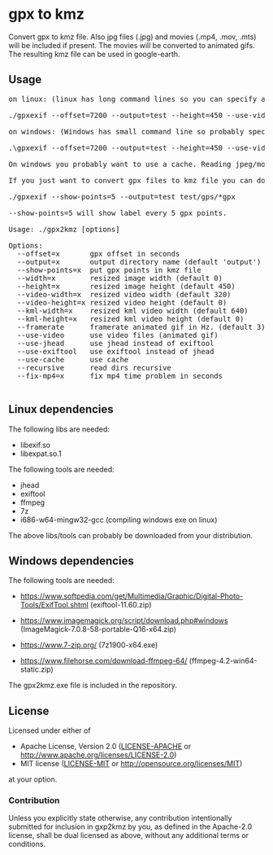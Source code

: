 gpx to kmz
==========

Convert gpx to kmz file. Also jpg files (.jpg) and movies (.mp4, .mov, .mts) will be included if present. The movies will be converted to animated gifs. The resulting kmz file can be used in google-earth.

## Usage

<pre>
on linux: (linux has long command lines so you can specify all files. Directories work also): <br>
./gpxexif --offset=7200 --output=test --height=450 --use-video test/gps/*gpx test/jpg/*.jpg test/video/*.mp4

on windows: (Windows has small command line so probably specify directories. You can also use files): <br>
.\gpxexif --offset=7200 --output=test --height=450 --use-video --use-cache test/gps test/jpg test/video <br>
On windows you probably want to use a cache. Reading jpeg/movie headers is slow because we have to execute jhead/exiftool on every file. On linux this is very fast because we use libexif.so.

If you just want to convert gpx files to kmz file you can do: <br>
./gpxexif --show-points=5 --output=test test/gps/*gpx <br>
--show-points=5 will show label every 5 gpx points.

Usage: ./gpx2kmz [options] <gpx files> <jpg files> <movie files>

Options:
  --offset=x       gpx offset in seconds
  --output=x       output directory name (default 'output')
  --show-points=x  put gpx points in kmz file
  --width=x        resized image width (default 0)
  --height=x       resized image height (default 450)
  --video-width=x  resized video width (default 320)
  --video-height=x resized video height (default 0)
  --kml-width=x    resized kml video width (default 640)
  --kml-height=x   resized kml video height (default 0)
  --framerate      framerate animated gif in Hz. (default 3)
  --use-video      use video files (animated gif)
  --use-jhead      use jhead instead of exiftool
  --use-exiftool   use exiftool instead of jhead
  --use-cache      use cache
  --recursive      read dirs recursive
  --fix-mp4=x      fix mp4 time problem in seconds

</pre>

## Linux dependencies

The following libs are needed:

 * libexif.so
 * libexpat.so.1

The following tools are needed:

 * jhead
 * exiftool
 * ffmpeg
 * 7z
 * i686-w64-mingw32-gcc (compiling windows exe on linux)

The above libs/tools can probably be downloaded from your distribution.

## Windows dependencies

The following tools are needed:

 * https://www.softpedia.com/get/Multimedia/Graphic/Digital-Photo-Tools/ExifTool.shtml
   (exiftool-11.60.zip)

 * https://www.imagemagick.org/script/download.php#windows
   (ImageMagick-7.0.8-58-portable-Q16-x64.zip)

 * https://www.7-zip.org/
   (7z1900-x64.exe)

 * https://www.filehorse.com/download-ffmpeg-64/
   (ffmpeg-4.2-win64-static.zip)

The gpx2kmz.exe file is included in the repository.

## License
  
Licensed under either of
      
 * Apache License, Version 2.0 ([LICENSE-APACHE](LICENSE-APACHE) or http://www.apache.org/licenses/LICENSE-2.0)
 * MIT license ([LICENSE-MIT](LICENSE-MIT) or http://opensource.org/licenses/MIT)
    
at your option.
    
### Contribution
      
Unless you explicitly state otherwise, any contribution intentionally submitted
for inclusion in gxp2kmz by you, as defined in the Apache-2.0 license, shall be
dual licensed as above, without any additional terms or conditions.
